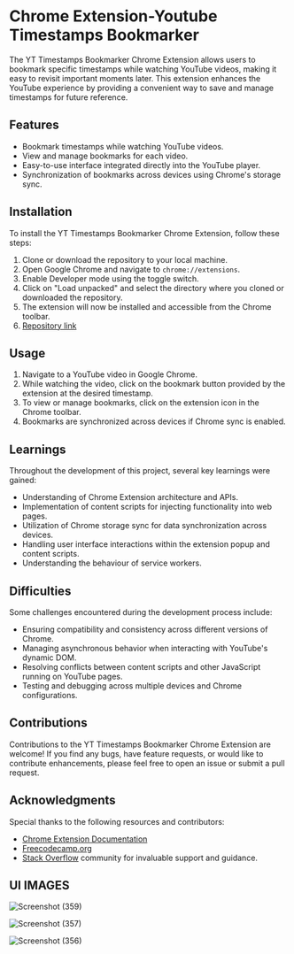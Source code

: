 # Chrome Extension-Youtube Timestamps Bookmarker 

The YT Timestamps Bookmarker Chrome Extension allows users to bookmark specific timestamps while watching YouTube videos, making it easy to revisit important moments later. This extension enhances the YouTube experience by providing a convenient way to save and manage timestamps for future reference.

## Features

- Bookmark timestamps while watching YouTube videos.
- View and manage bookmarks for each video.
- Easy-to-use interface integrated directly into the YouTube player.
- Synchronization of bookmarks across devices using Chrome's storage sync.

## Installation

To install the YT Timestamps Bookmarker Chrome Extension, follow these steps:

1. Clone or download the repository to your local machine.
2. Open Google Chrome and navigate to `chrome://extensions`.
3. Enable Developer mode using the toggle switch.
4. Click on "Load unpacked" and select the directory where you cloned or downloaded the repository.
5. The extension will now be installed and accessible from the Chrome toolbar.
6. [Repository link](https://github.com/Rachitgarg56/Geekathon-Team/edit/main/Rachit_Garg-Chrome_Extension) 

## Usage

1. Navigate to a YouTube video in Google Chrome.
2. While watching the video, click on the bookmark button provided by the extension at the desired timestamp.
3. To view or manage bookmarks, click on the extension icon in the Chrome toolbar.
4. Bookmarks are synchronized across devices if Chrome sync is enabled.

## Learnings

Throughout the development of this project, several key learnings were gained:

- Understanding of Chrome Extension architecture and APIs.
- Implementation of content scripts for injecting functionality into web pages.
- Utilization of Chrome storage sync for data synchronization across devices.
- Handling user interface interactions within the extension popup and content scripts.
- Understanding the behaviour of service workers.

## Difficulties

Some challenges encountered during the development process include:

- Ensuring compatibility and consistency across different versions of Chrome.
- Managing asynchronous behavior when interacting with YouTube's dynamic DOM.
- Resolving conflicts between content scripts and other JavaScript running on YouTube pages.
- Testing and debugging across multiple devices and Chrome configurations.

## Contributions

Contributions to the YT Timestamps Bookmarker Chrome Extension are welcome! If you find any bugs, have feature requests, or would like to contribute enhancements, please feel free to open an issue or submit a pull request.

## Acknowledgments

Special thanks to the following resources and contributors:

- [Chrome Extension Documentation](https://developer.chrome.com/docs/extensions/)
- [Freecodecamp.org](https://youtu.be/0n809nd4Zu4?si=cdEEq7RGyg23FS-z)
- [Stack Overflow](https://stackoverflow.com/) community for invaluable support and guidance.

## UI IMAGES

![Screenshot (359)](https://github.com/Rachitgarg56/Geekathon-Team/assets/112542259/96e50bcf-d29c-459a-a989-39c15d94082f)

![Screenshot (357)](https://github.com/Rachitgarg56/Geekathon-Team/assets/112542259/78e655ce-0d99-424c-8c0f-5818e41b9f4a)

![Screenshot (356)](https://github.com/Rachitgarg56/Geekathon-Team/assets/112542259/38e69a02-4d52-4f16-b9e9-bb9312fc9b36)
